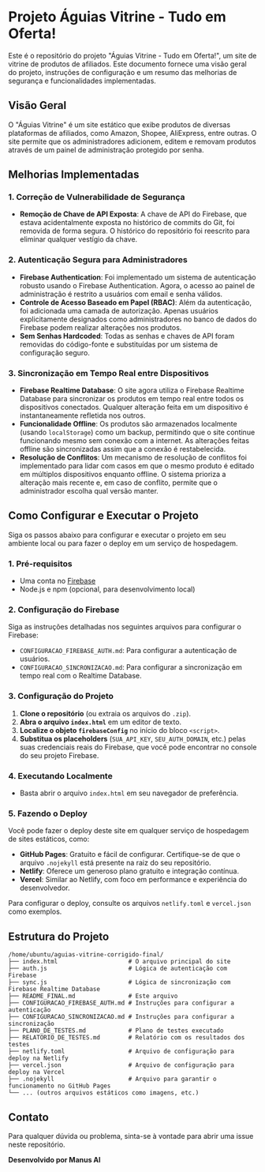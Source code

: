 # Projeto Águias Vitrine - Tudo em Oferta!

Este é o repositório do projeto "Águias Vitrine - Tudo em Oferta!", um site de vitrine de produtos de afiliados. Este documento fornece uma visão geral do projeto, instruções de configuração e um resumo das melhorias de segurança e funcionalidades implementadas.

## Visão Geral

O "Águias Vitrine" é um site estático que exibe produtos de diversas plataformas de afiliados, como Amazon, Shopee, AliExpress, entre outras. O site permite que os administradores adicionem, editem e removam produtos através de um painel de administração protegido por senha.

## Melhorias Implementadas

### 1. Correção de Vulnerabilidade de Segurança

- **Remoção de Chave de API Exposta**: A chave de API do Firebase, que estava acidentalmente exposta no histórico de commits do Git, foi removida de forma segura. O histórico do repositório foi reescrito para eliminar qualquer vestígio da chave.

### 2. Autenticação Segura para Administradores

- **Firebase Authentication**: Foi implementado um sistema de autenticação robusto usando o Firebase Authentication. Agora, o acesso ao painel de administração é restrito a usuários com email e senha válidos.
- **Controle de Acesso Baseado em Papel (RBAC)**: Além da autenticação, foi adicionada uma camada de autorização. Apenas usuários explicitamente designados como administradores no banco de dados do Firebase podem realizar alterações nos produtos.
- **Sem Senhas Hardcoded**: Todas as senhas e chaves de API foram removidas do código-fonte e substituídas por um sistema de configuração seguro.

### 3. Sincronização em Tempo Real entre Dispositivos

- **Firebase Realtime Database**: O site agora utiliza o Firebase Realtime Database para sincronizar os produtos em tempo real entre todos os dispositivos conectados. Qualquer alteração feita em um dispositivo é instantaneamente refletida nos outros.
- **Funcionalidade Offline**: Os produtos são armazenados localmente (usando `localStorage`) como um backup, permitindo que o site continue funcionando mesmo sem conexão com a internet. As alterações feitas offline são sincronizadas assim que a conexão é restabelecida.
- **Resolução de Conflitos**: Um mecanismo de resolução de conflitos foi implementado para lidar com casos em que o mesmo produto é editado em múltiplos dispositivos enquanto offline. O sistema prioriza a alteração mais recente e, em caso de conflito, permite que o administrador escolha qual versão manter.

## Como Configurar e Executar o Projeto

Siga os passos abaixo para configurar e executar o projeto em seu ambiente local ou para fazer o deploy em um serviço de hospedagem.

### 1. Pré-requisitos

- Uma conta no [Firebase](https://firebase.google.com/)
- Node.js e npm (opcional, para desenvolvimento local)

### 2. Configuração do Firebase

Siga as instruções detalhadas nos seguintes arquivos para configurar o Firebase:

- `CONFIGURACAO_FIREBASE_AUTH.md`: Para configurar a autenticação de usuários.
- `CONFIGURACAO_SINCRONIZACAO.md`: Para configurar a sincronização em tempo real com o Realtime Database.

### 3. Configuração do Projeto

1.  **Clone o repositório** (ou extraia os arquivos do `.zip`).
2.  **Abra o arquivo `index.html`** em um editor de texto.
3.  **Localize o objeto `firebaseConfig`** no início do bloco `<script>`.
4.  **Substitua os placeholders** (`SUA_API_KEY`, `SEU_AUTH_DOMAIN`, etc.) pelas suas credenciais reais do Firebase, que você pode encontrar no console do seu projeto Firebase.

### 4. Executando Localmente

- Basta abrir o arquivo `index.html` em seu navegador de preferência.

### 5. Fazendo o Deploy

Você pode fazer o deploy deste site em qualquer serviço de hospedagem de sites estáticos, como:

- **GitHub Pages**: Gratuito e fácil de configurar. Certifique-se de que o arquivo `.nojekyll` está presente na raiz do seu repositório.
- **Netlify**: Oferece um generoso plano gratuito e integração contínua.
- **Vercel**: Similar ao Netlify, com foco em performance e experiência do desenvolvedor.

Para configurar o deploy, consulte os arquivos `netlify.toml` e `vercel.json` como exemplos.

## Estrutura do Projeto

```
/home/ubuntu/aguias-vitrine-corrigido-final/
├── index.html                    # O arquivo principal do site
├── auth.js                       # Lógica de autenticação com Firebase
├── sync.js                       # Lógica de sincronização com Firebase Realtime Database
├── README_FINAL.md               # Este arquivo
├── CONFIGURACAO_FIREBASE_AUTH.md # Instruções para configurar a autenticação
├── CONFIGURACAO_SINCRONIZACAO.md # Instruções para configurar a sincronização
├── PLANO_DE_TESTES.md            # Plano de testes executado
├── RELATORIO_DE_TESTES.md        # Relatório com os resultados dos testes
├── netlify.toml                  # Arquivo de configuração para deploy na Netlify
├── vercel.json                   # Arquivo de configuração para deploy na Vercel
├── .nojekyll                     # Arquivo para garantir o funcionamento no GitHub Pages
└── ... (outros arquivos estáticos como imagens, etc.)
```

## Contato

Para qualquer dúvida ou problema, sinta-se à vontade para abrir uma issue neste repositório.

**Desenvolvido por Manus AI**
